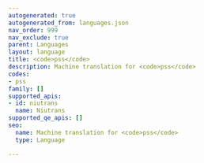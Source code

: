 ```yaml
---
autogenerated: true
autogenerated_from: languages.json
nav_order: 999
nav_exclude: true
parent: Languages
layout: language
title: <code>pss</code>
description: Machine translation for <code>pss</code>
codes:
- pss
family: []
supported_apis:
- id: niutrans
  name: Niutrans
supported_qe_apis: []
seo:
  name: Machine translation for <code>pss</code>
  type: Language

---
```


